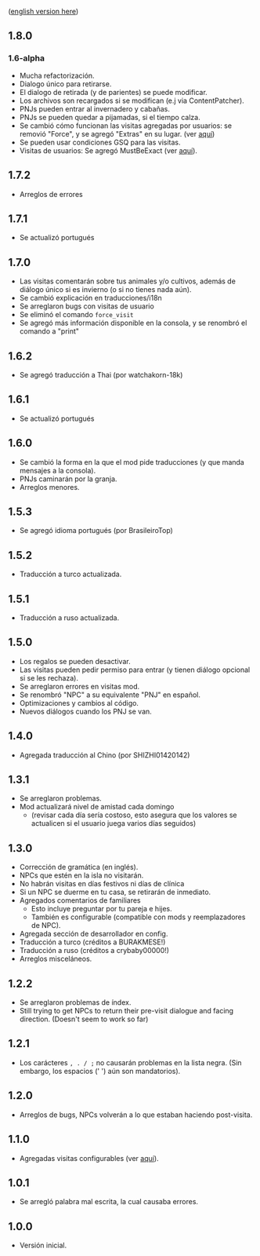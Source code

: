 ([english version here](https://github.com/misty-spring/FarmhouseVisits/blob/main/docs/CHANGELOG.md))

## 1.8.0
### 1.6-alpha

- Mucha refactorización.
- Dialogo único para retirarse.
- El dialogo de retirada (y de parientes) se puede modificar.
- Los archivos son recargados si se modifican (e.j via ContentPatcher).
- PNJs pueden entrar al invernadero y cabañas.
- PNJs se pueden quedar a pijamadas, si el tiempo calza.
- Se cambió cómo funcionan las visitas agregadas por usuarios: se removió "Force", y se agregó "Extras" en su lugar. (ver [aquí](https://github.com/misty-spring/FarmhouseVisits/blob/main/docs/Custom_visits_es.md))
- Se pueden usar condiciones GSQ para las visitas.
- Visitas de usuarios: Se agregó MustBeExact (ver [aquí](https://github.com/misty-spring/FarmhouseVisits/blob/main/docs/Custom_visits_es.md)).

## 1.7.2
- Arreglos de errores

## 1.7.1
- Se actualizó portugués

## 1.7.0
- Las visitas comentarán sobre tus animales y/o cultivos, además de diálogo único si es invierno (o si no tienes nada aún).
- Se cambió explicación en traducciones/i18n
- Se arreglaron bugs con visitas de usuario
- Se eliminó el comando `force_visit`
- Se agregó más información disponible en la consola, y se renombró el comando a "print"

## 1.6.2
- Se agregó traducción a Thai (por watchakorn-18k)

## 1.6.1
- Se actualizó portugués

## 1.6.0
- Se cambió la forma en la que el mod pide traducciones (y que manda mensajes a la consola).
- PNJs caminarán por la granja.
- Arreglos menores.

## 1.5.3
- Se agregó idioma portugués (por BrasileiroTop)

## 1.5.2
- Traducción a turco actualizada.

## 1.5.1
- Traducción a ruso actualizada.

## 1.5.0
- Los regalos se pueden desactivar.
- Las visitas pueden pedir permiso para entrar (y tienen diálogo opcional si se les rechaza).
- Se arreglaron errores en visitas mod.
- Se renombró "NPC" a su equivalente "PNJ" en español.
- Optimizaciones y cambios al código.
- Nuevos diálogos cuando los PNJ se van.

## 1.4.0
- Agregada traducción al Chino (por SHIZHI01420142)

## 1.3.1
- Se arreglaron problemas.
- Mod actualizará nivel de amistad cada domingo
  - (revisar cada día sería costoso, esto asegura que los valores se actualicen si el usuario juega varios días seguidos)

## 1.3.0
- Corrección de gramática (en inglés).
- NPCs que estén en la isla no visitarán.
- No habrán visitas en días festivos ni días de clínica
- Si un NPC se duerme en tu casa, se retirarán de inmediato.
- Agregados comentarios de familiares
  - Esto incluye preguntar por tu pareja e hijes.
  - También es configurable (compatible con mods y reemplazadores de NPC).
- Agregada sección de desarrollador en config.
- Traducción a turco (créditos a BURAKMESE!)
- Traducción a ruso (créditos a crybaby00000!)
- Arreglos misceláneos.

## 1.2.2
- Se arreglaron problemas de índex.
- Still trying to get NPCs to return their pre-visit dialogue and facing direction. (Doesn't seem to work so far)

## 1.2.1
- Los carácteres `, . / ;` no causarán problemas en la lista negra. (Sin embargo, los espacios (' ') aún son mandatorios).

## 1.2.0
- Arreglos de bugs, NPCs volverán a lo que estaban haciendo post-visita.

## 1.1.0
- Agregadas visitas configurables (ver [aquí](https://github.com/misty-spring/FarmhouseVisits/blob/main/README.md)).

## 1.0.1
- Se arregló palabra mal escrita, la cual causaba errores.

## 1.0.0
- Versión inicial.
